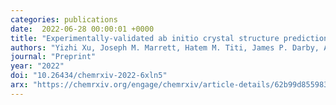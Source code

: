 ```yaml
---
categories: publications
date:  2022-06-28 00:00:01 +0000
title: "Experimentally-validated ab initio crystal structure prediction of novel metal-organic framework materials"
authors: "Yizhi Xu, Joseph M. Marrett, Hatem M. Titi, James P. Darby, Andrew J. Morris, Tomislav Friščić, Mihails Arhangelskis"
journal: "Preprint"
year: "2022"
doi: "10.26434/chemrxiv-2022-6xln5"
arx: "https://chemrxiv.org/engage/chemrxiv/article-details/62b99d855983a9ad63713190"
---
```

